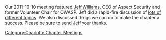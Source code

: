 Our 2011-10-10 meeting featured [Jeff
Williams](User:Jeff_Williams "wikilink"), CEO of Aspect Security and
former Volunteer Chair for OWASP. Jeff did a rapid-fire discussion of
[lots of different
topics](Media:OWASP_Jeff_Williams_Talk.ppt "wikilink"). We also
discussed things we can do to make the chapter a success. Please be sure
to send [Jeff](User:Jeff_Williams "wikilink") your thanks.

[Category:Charlotte Chapter
Meetings](Category:Charlotte_Chapter_Meetings "wikilink")